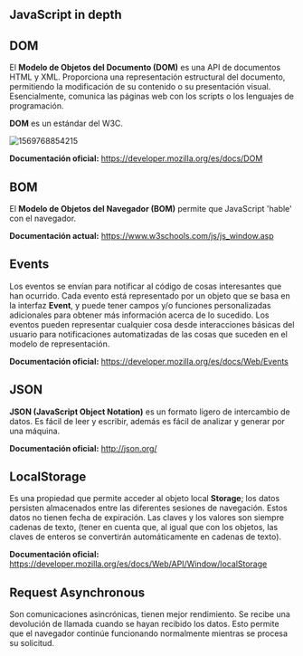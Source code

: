 ## JavaScript in depth

## DOM

El **Modelo de Objetos del Documento (DOM)** es una API de documentos HTML y XML. Proporciona una representación estructural del documento, permitiendo la modificación de su contenido o su presentación visual. Esencialmente, comunica las páginas web con los scripts o los lenguajes de programación.

**DOM** es un estándar del W3C.

![1569768854215](C:\Users\Admin\AppData\Roaming\Typora\typora-user-images\1569768854215.png)

**Documentación oficial:** https://developer.mozilla.org/es/docs/DOM

## BOM

El **Modelo de Objetos del Navegador (BOM)** permite que JavaScript 'hable' con el navegador.

**Documentación actual:** https://www.w3schools.com/js/js_window.asp

## Events

Los eventos se envían para notificar al código de cosas interesantes que han ocurrido. Cada evento está representado por un objeto que se basa en la interfaz **Event**, y puede tener campos y/o funciones personalizadas adicionales para obtener más información acerca de lo sucedido. Los eventos pueden representar cualquier cosa desde interacciones básicas del usuario para notificaciones automatizadas de las cosas que suceden en el modelo de representación.

**Documentación oficial:** https://developer.mozilla.org/es/docs/Web/Events

## JSON

**JSON (JavaScript Object Notation)** es un formato ligero de intercambio de datos. Es fácil de leer y escribir, además es fácil de analizar y generar por una máquina.

**Documentación oficial:** http://json.org/

## LocalStorage

Es una propiedad que permite acceder al objeto local **Storage**; los datos persisten almacenados entre las diferentes sesiones de navegación. Estos datos no tienen fecha de expiración. Las claves y los valores son siempre cadenas de texto, (tener en cuenta que, al igual que con los objetos, las claves de enteros se convertirán automáticamente en cadenas de texto).

**Documentación oficial:** https://developer.mozilla.org/es/docs/Web/API/Window/localStorage

## Request Asynchronous

Son comunicaciones asincrónicas, tienen mejor rendimiento. Se recibe una devolución de llamada cuando se hayan recibido los datos. Esto permite que el navegador continúe funcionando normalmente mientras se procesa su solicitud.